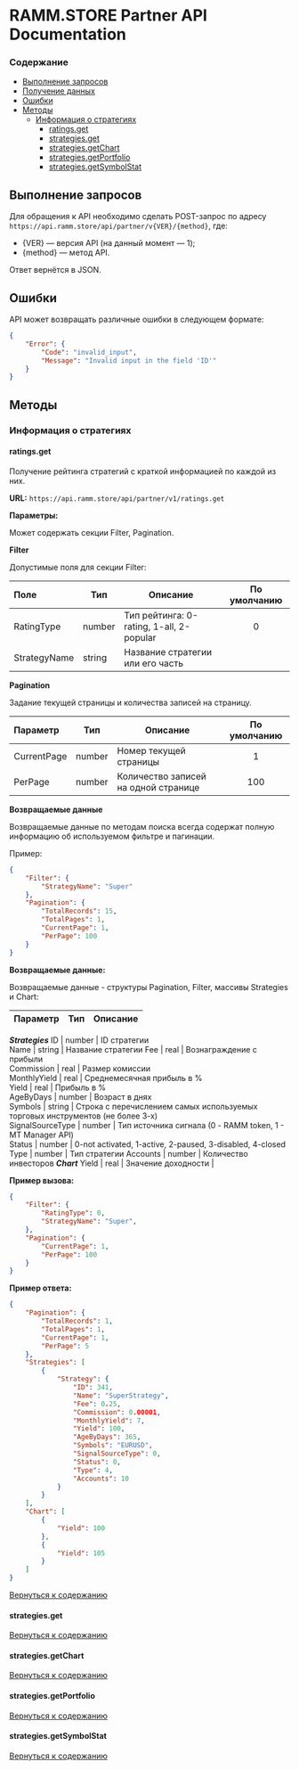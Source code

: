 # RAMM.STORE Partner API Documentation
### Содержание
* [Выполнение запросов](#Выполнение-запросов)
* [Получение данных](#Получение-данных)
* [Ошибки](#Ошибки)
* [Методы](#Методы)
    * [Информация о стратегиях](#Информация-о-стратегиях)
        * [ratings.get](#ratingsget)
        * [strategies.get](#strategiesget)
        * [strategies.getChart](#strategiesgetChart)
        * [strategies.getPortfolio](#strategiesgetPortfolio)
        * [strategies.getSymbolStat](#strategiesgetSymbolStat)

## Выполнение запросов
Для обращения к API необходимо сделать POST-запрос по адресу `https://api.ramm.store/api/partner/v{VER}/{method}`, где:
* {VER} — версия API (на данный момент — 1);
* {method} — метод API.

Ответ вернётся в JSON.

## Ошибки
API может возвращать различные ошибки в следующем формате:
```json
{
    "Error": {
        "Code": "invalid_input",
        "Message": "Invalid input in the field 'ID'"
    }
}
```
## Методы

### Информация о стратегиях
#### ratings.get

Получение рейтинга стратегий с краткой информацией по каждой из них.

**URL:** `https://api.ramm.store/api/partner/v1/ratings.get`

**Параметры:**

Может содержать секции Filter, Pagination.

**Filter**	

Допустимые поля для секции Filter:	

Поле | Тип | Описание | По умолчанию
:--------|----------|----------|:--------------:
RatingType   | number | Тип рейтинга: 0-rating, 1-all, 2-popular  | 0
StrategyName   | string | Название стратегии или его часть |

**Pagination**	

Задание текущей страницы и количества записей на страницу.

Параметр | Тип | Описание | По умолчанию
:--------|----------|----------|:--------------:
CurrentPage   | number | Номер текущей страницы | 1
PerPage   | number | Количество записей на одной странице | 100


**Возвращаемые данные**

Возвращаемые данные по методам поиска всегда содержат полную информацию об используемом фильтре и пагинации.

Пример:
```json
{
    "Filter": {
        "StrategyName": "Super"
    },
    "Pagination": {
        "TotalRecords": 15,
        "TotalPages": 1,
        "CurrentPage": 1,
        "PerPage": 100
    }
}
```

**Возвращаемые данные:**

Возвращаемые данные - структуры Pagination, Filter, массивы Strategies и Chart:

Параметр | Тип | Описание 
---------|----------|----------
***Strategies***
ID	| number |	ID стратегии	
Name |	string	| Название стратегии
Fee |	real	| Вознаграждение с прибыли	
Commission	| real	| Размер комиссии	
MonthlyYield |	real	| Среднемесячная прибыль в %	
Yield	| real	| Прибыль в %	
AgeByDays	| number	| Возраст в днях	
Symbols	| string	| Строка с перечислением самых используемых торговых инструментов (не более 3-х)	
SignalSourceType	| number	| Тип источника сигнала (0 - RAMM token, 1 - MT Manager API)	
Status	| number	| 0-not activated, 1-active, 2-paused, 3-disabled, 4-closed	
Type	| number	| Тип стратегии	
Accounts	| number	| Количество инвесторов
***Chart***
Yield   | real | Значение доходности  |

**Пример вызова:**
```json
{
    "Filter": {
        "RatingType": 0,
        "StrategyName": "Super",
    },
    "Pagination": {
        "CurrentPage": 1,
        "PerPage": 100
    }
}
```
**Пример ответа:**
```json
{
    "Pagination": {
        "TotalRecords": 1,
        "TotalPages": 1,
        "CurrentPage": 1,
        "PerPage": 5
    },
    "Strategies": [
        {
            "Strategy": {
                "ID": 341,
                "Name": "SuperStrategy",
                "Fee": 0.25,
                "Commission": 0.00001,
                "MonthlyYield": 7,
                "Yield": 100,
                "AgeByDays": 365,
                "Symbols": "EURUSD",
                "SignalSourceType": 0,
                "Status": 0,
                "Type": 4,
                "Accounts": 10
            }
        }
    ],
    "Chart": [
        {
            "Yield": 100
        },
        {
            "Yield": 105
        }
    ]
}
```

[Вернуться к содержанию](#Содержание)

#### strategies.get
[Вернуться к содержанию](#Содержание)
#### strategies.getChart
[Вернуться к содержанию](#Содержание)
#### strategies.getPortfolio
[Вернуться к содержанию](#Содержание)
#### strategies.getSymbolStat
[Вернуться к содержанию](#Содержание)
